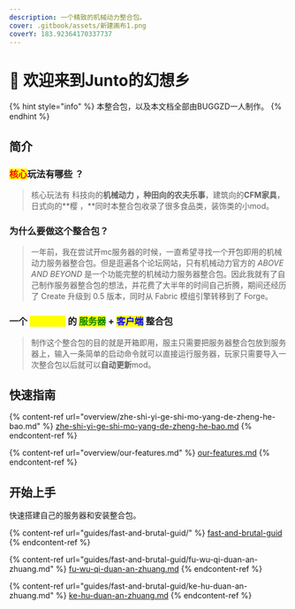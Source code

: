 ```yaml
---
description: 一个精致的机械动力整合包。
cover: .gitbook/assets/新建画布1.png
coverY: 183.92364170337737
---
```


# 👋 欢迎来到Junto的幻想乡

{% hint style="info" %}
本整合包，以及本文档全部由BUGGZD一人制作。
{% endhint %}

## 简介

### <mark style="color:red;">**核心**</mark>**玩法有哪些 ？**

> 核心玩法有 科技向的**机械动力 ，**种田向的**农夫乐事**，建筑向的**CFM家具**，日式向的**樱  ，**同时本整合包收录了很多食品类，装饰类的小mod。

### **为什么要做这个整合包？**

> 一年前，我在尝试开mc服务器的时候，一直希望寻找一个开包即用的机械动力服务器整合包。但是逛遍各个论坛网站，只有机械动力官方的 _ABOVE AND BEYOND_ 是一个功能完整的机械动力服务器整合包。因此我就有了自己制作服务器整合包的想法，并花费了大半年的时间自己折腾，期间还经历了 Create  升级到 0.5 版本，同时从 Fabric 模组引擎转移到了 Forge。

### **一个 **<mark style="color:yellow;">**开箱即用**</mark>** 的 **<mark style="color:green;">**服务器**</mark>** + **<mark style="color:blue;">**客户端**</mark>** 整合包**

> 制作这个整合包的目的就是开箱即用，服主只需要把服务器整合包放到服务器上，输入一条简单的启动命令就可以直接运行服务器，玩家只需要导入一次整合包以后就可以**自动更新**mod。

## 快速指南

{% content-ref url="overview/zhe-shi-yi-ge-shi-mo-yang-de-zheng-he-bao.md" %}
[zhe-shi-yi-ge-shi-mo-yang-de-zheng-he-bao.md](overview/zhe-shi-yi-ge-shi-mo-yang-de-zheng-he-bao.md)
{% endcontent-ref %}

{% content-ref url="overview/our-features.md" %}
[our-features.md](overview/our-features.md)
{% endcontent-ref %}

## 开始上手

快速搭建自己的服务器和安装整合包。

{% content-ref url="guides/fast-and-brutal-guid/" %}
[fast-and-brutal-guid](guides/fast-and-brutal-guid/)
{% endcontent-ref %}

{% content-ref url="guides/fast-and-brutal-guid/fu-wu-qi-duan-an-zhuang.md" %}
[fu-wu-qi-duan-an-zhuang.md](guides/fast-and-brutal-guid/fu-wu-qi-duan-an-zhuang.md)
{% endcontent-ref %}

{% content-ref url="guides/fast-and-brutal-guid/ke-hu-duan-an-zhuang.md" %}
[ke-hu-duan-an-zhuang.md](guides/fast-and-brutal-guid/ke-hu-duan-an-zhuang.md)
{% endcontent-ref %}
